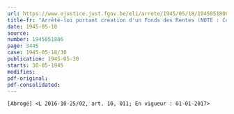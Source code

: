 ```yaml
---
url: https://www.ejustice.just.fgov.be/eli/arrete/1945/05/18/1945051806/justel
title-fr: "Arrêté-loi portant création d'un Fonds des Rentes (NOTE : Consultation des versions antérieures à partir du 25-01-1991 et mise à jour au 16-11-2016)"
date: 1945-05-18
source:
number: 1945051806
page: 3445
case: 1945-05-18/30
publication: 1945-05-30
starts: 30-05-1945
modifies:
pdf-original:
pdf-consolidated:
---
```


`[Abrogé] <L 2016-10-25/02, art. 10, 011; En vigueur : 01-01-2017>`
